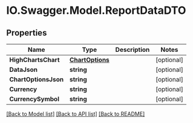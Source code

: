 # IO.Swagger.Model.ReportDataDTO
## Properties

Name | Type | Description | Notes
------------ | ------------- | ------------- | -------------
**HighChartsChart** | [**ChartOptions**](ChartOptions.md) |  | [optional] 
**DataJson** | **string** |  | [optional] 
**ChartOptionsJson** | **string** |  | [optional] 
**Currency** | **string** |  | [optional] 
**CurrencySymbol** | **string** |  | [optional] 

[[Back to Model list]](../README.md#documentation-for-models) [[Back to API list]](../README.md#documentation-for-api-endpoints) [[Back to README]](../README.md)

